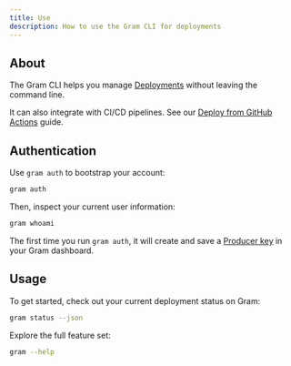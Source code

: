 ```yaml
---
title: Use
description: How to use the Gram CLI for deployments
---
```


## About

The Gram CLI helps you manage [Deployments](/concepts/deployments) without leaving the command line.

It can also integrate with CI/CD pipelines. See our [Deploy from GitHub Actions](/examples/deploy-from-github-actions) guide.

## Authentication

Use `gram auth` to bootstrap your account:

```bash
gram auth
```

Then, inspect your current user information:

```bash
gram whoami
```

The first time you run `gram auth`, it will create and save a [Producer key](/concepts/api-keys#producer-keys) in your Gram dashboard.

## Usage

To get started, check out your current deployment status on Gram:

```bash
gram status --json
```

Explore the full feature set:

```bash
gram --help
```
